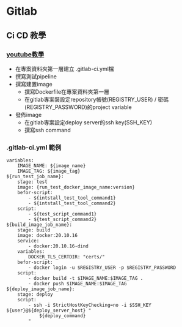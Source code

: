 # Gitlab

## Ci CD 教學

### [youtube教學](https://www.youtube.com/watch?v=qP8kir2GUgo)
* 在專案資料夾第一層建立 .gitlab-ci.yml檔
* 撰寫測試pipeline
* 撰寫建置image
  * 撰寫Dockerfile在專案資料夾第一層
  * 在gitlab專案裝設定repository帳號(REGISTRY_USER) / 密碼(REGISTRY_PASSWORD)的project variable
* 發佈image
  * 在gitlab專案設定deploy server的ssh key(SSH_KEY)
  * 撰寫ssh command

### .gitlab-ci.yml 範例
```
variables:
    IMAGE_NAME: ${image_name}
    IMAGE_TAG: ${image_tag}  
${run_test_job_name}:
    stage: test
    image: {run_test_docker_image_name:version}
    befor-script:
        - ${intstall_test_tool_command1}
        - ${intstall_test_tool_command2}
    script: 
        - ${test_script_command1}
        - ${test_script_command2}
${build_image_job_name}:
    stage: build
    image: docker:20.10.16
    service:
        - docker:20.10.16-dind
    variables:
        DOCKER_TLS_CERTDIR: "certs/"        
    befor-script:
        - docker login -u $REGISTRY_USER -p $REGISTRY_PASSWORD
    script: 
        - docker build -t $IMAGE_NAME:$IMAGE_TAG .
        - docker push $IMAGE_NAME:$IMAGE_TAG
${deploy_image_job_name}:
    stage: deploy
    script:
        - ssh -i StrictHostKeyChecking=no -i $SSH_KEY ${user}@${deploy_server_host} "
            ${deploy_command}
        "
```